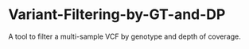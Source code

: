 # Variant-Filtering-by-GT-and-DP
A tool to filter a multi-sample VCF by genotype and depth of coverage.
